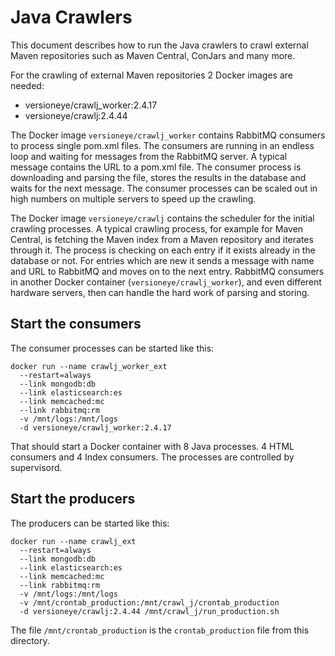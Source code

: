 # Java Crawlers

This document describes how to run the Java crawlers to crawl external Maven repositories such as Maven Central, ConJars and many more. 

For the crawling of external Maven repositories 2 Docker images are needed: 

 - versioneye/crawlj_worker:2.4.17
 - versioneye/crawlj:2.4.44

The Docker image `versioneye/crawlj_worker` contains RabbitMQ consumers to process single pom.xml files. The consumers are running in an endless loop and waiting for messages from the RabbitMQ server. A typical message contains the URL to a pom.xml file. The consumer process is downloading and parsing the file, stores the results in the database and waits for the next message. The consumer processes can be scaled out in high numbers on multiple servers to speed up the crawling. 

The Docker image `versioneye/crawlj` contains the scheduler for the initial crawling processes. A typical crawling process, for example for Maven Central, is fetching the Maven index from a Maven repository and iterates through it. The process is checking on each entry if it exists already in the database or not. For entries which are new it sends a message with name and URL to RabbitMQ and moves on to the next entry. RabbitMQ consumers in another Docker container (`versioneye/crawlj_worker`), and even different hardware servers, then can handle the hard work of parsing and storing. 

## Start the consumers

The consumer processes can be started like this: 

```
docker run --name crawlj_worker_ext 
  --restart=always 
  --link mongodb:db 
  --link elasticsearch:es 
  --link memcached:mc 
  --link rabbitmq:rm 
  -v /mnt/logs:/mnt/logs 
  -d versioneye/crawlj_worker:2.4.17
```

That should start a Docker container with 8 Java processes. 4 HTML consumers and 4 Index consumers. The processes are controlled by supervisord. 

## Start the producers

The producers can be started like this: 

```
docker run --name crawlj_ext 
  --restart=always 
  --link mongodb:db 
  --link elasticsearch:es 
  --link memcached:mc 
  --link rabbitmq:rm 
  -v /mnt/logs:/mnt/logs 
  -v /mnt/crontab_production:/mnt/crawl_j/crontab_production
  -d versioneye/crawlj:2.4.44 /mnt/crawl_j/run_production.sh
```

The file `/mnt/crontab_production` is the `crontab_production` file from this directory.




